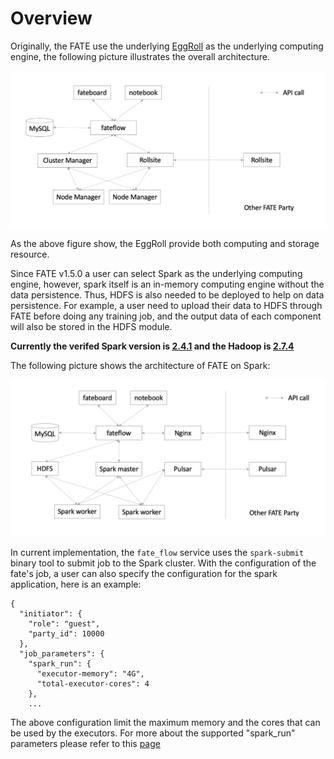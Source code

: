 # Overview

Originally, the FATE use the underlying [EggRoll]("https://github.com/WeBankFinTech/eggroll") as the underlying computing engine, the
following picture illustrates the overall architecture.

<div align="center">
  <img src="./images/arch_eggroll.png">
</div>

As the above figure show, the EggRoll provide both computing and storage resource.

Since FATE v1.5.0 a user can select Spark as the underlying computing engine, however, spark itself is an in-memory computing engine without the data persistence. Thus, HDFS is also needed to be deployed to help on data persistence. For example, a user need to upload their data to HDFS through FATE before doing any training job, and the output data of each component will also be stored in the HDFS module.

**Currently the verifed Spark version is [2.4.1](https://archive.apache.org/dist/spark/spark-2.4.1/spark-2.4.1-bin-hadoop2.7.tgz) and the Hadoop is [2.7.4](https://archive.apache.org/dist/hadoop/common/hadoop-2.7.4/hadoop-2.7.4.tar.gz)**

The following picture shows the architecture of FATE on Spark:
<div align="center">
  <img src="./images/arch_spark_pulsar.png">
</div> 

In current implementation, the `fate_flow` service uses the `spark-submit` binary tool to submit job to the Spark cluster. With the configuration of the fate's job, a user can also specify the configuration for the spark application, here is an example:
```
{
  "initiator": {
    "role": "guest",
    "party_id": 10000
  },
  "job_parameters": {
    "spark_run": {
      "executor-memory": "4G",
      "total-executor-cores": 4
    },
    ...
```

The above configuration limit the maximum memory and the cores that can be used by the executors. For more about the supported "spark_run" parameters please refer to this [page](https://spark.apache.org/docs/latest/submitting-applications.html)